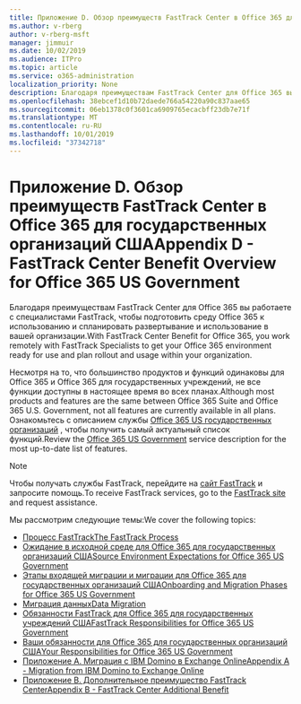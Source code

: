 ```yaml
---
title: Приложение D. Обзор преимуществ FastTrack Center в Office 365 для государственных организаций США
ms.author: v-rberg
author: v-rberg-msft
manager: jimmuir
ms.date: 10/02/2019
ms.audience: ITPro
ms.topic: article
ms.service: o365-administration
localization_priority: None
description: Благодаря преимуществам FastTrack Center для Office 365 вы работаете с специалистами FastTrack, чтобы подготовить среду Office 365 к использованию и спланировать развертывание и использование в вашей организации.
ms.openlocfilehash: 38ebcef1d10b72daede766a54220a90c837aae65
ms.sourcegitcommit: 06eb1378c0f3601ca6909765ecacbff23db7e71f
ms.translationtype: MT
ms.contentlocale: ru-RU
ms.lasthandoff: 10/01/2019
ms.locfileid: "37342718"
---
```

# <a name="appendix-d---fasttrack-center-benefit-overview-for-office-365-us-government"></a><span data-ttu-id="09d90-103">Приложение D. Обзор преимуществ FastTrack Center в Office 365 для государственных организаций США</span><span class="sxs-lookup"><span data-stu-id="09d90-103">Appendix D - FastTrack Center Benefit Overview for Office 365 US Government</span></span>

<span data-ttu-id="09d90-104">Благодаря преимуществам FastTrack Center для Office 365 вы работаете с специалистами FastTrack, чтобы подготовить среду Office 365 к использованию и спланировать развертывание и использование в вашей организации.</span><span class="sxs-lookup"><span data-stu-id="09d90-104">With FastTrack Center Benefit for Office 365, you work remotely with FastTrack Specialists to get your Office 365 environment ready for use and plan rollout and usage within your organization.</span></span> 
  
<span data-ttu-id="09d90-105">Несмотря на то, что большинство продуктов и функций одинаковы для Office 365 и Office 365 для государственных учреждений, не все функции доступны в настоящее время во всех планах.</span><span class="sxs-lookup"><span data-stu-id="09d90-105">Although most products and features are the same between Office 365 Suite and Office 365 U.S. Government, not all features are currently available in all plans.</span></span> <span data-ttu-id="09d90-106">Ознакомьтесь с описанием службы [Office 365 US государственных организаций](https://aka.ms/aboutgovcloud) , чтобы получить самый актуальный список функций.</span><span class="sxs-lookup"><span data-stu-id="09d90-106">Review the [Office 365 US Government](https://aka.ms/aboutgovcloud) service description for the most up-to-date list of features.</span></span>

> [!NOTE]
> <span data-ttu-id="09d90-107">Чтобы получать службы FastTrack, перейдите на [сайт FastTrack](https://go.microsoft.com/fwlink/?linkid=780698) и запросите помощь.</span><span class="sxs-lookup"><span data-stu-id="09d90-107">To receive FastTrack services, go to the [FastTrack site](https://go.microsoft.com/fwlink/?linkid=780698) and request assistance.</span></span>  

<span data-ttu-id="09d90-108">Мы рассмотрим следующие темы:</span><span class="sxs-lookup"><span data-stu-id="09d90-108">We cover the following topics:</span></span>
- [<span data-ttu-id="09d90-109">Процесс FastTrack</span><span class="sxs-lookup"><span data-stu-id="09d90-109">The FastTrack Process</span></span>](O365-fasttrack-process.md) 
- [<span data-ttu-id="09d90-110">Ожидание в исходной среде для Office 365 для государственных организаций США</span><span class="sxs-lookup"><span data-stu-id="09d90-110">Source Environment Expectations for Office 365 US Government</span></span>](US-Gov-appendix-source-environment-expectations.md)   
- [<span data-ttu-id="09d90-111">Этапы входящей миграции и миграции для Office 365 для государственных организаций США</span><span class="sxs-lookup"><span data-stu-id="09d90-111">Onboarding and Migration Phases for Office 365 US Government</span></span>](US-Gov-appendix-onboarding-and-migration.md)
- [<span data-ttu-id="09d90-112">Миграция данных</span><span class="sxs-lookup"><span data-stu-id="09d90-112">Data Migration</span></span>](O365-data-migration.md)    
- [<span data-ttu-id="09d90-113">Обязанности FastTrack для Office 365 для государственных учреждений США</span><span class="sxs-lookup"><span data-stu-id="09d90-113">FastTrack Responsibilities for Office 365 US Government</span></span>](US-Gov-appendix-fasttrack-responsibilities.md)   
- [<span data-ttu-id="09d90-114">Ваши обязанности для Office 365 для государственных организаций США</span><span class="sxs-lookup"><span data-stu-id="09d90-114">Your Responsibilities for Office 365 US Government</span></span>](US-Gov-appendix-your-responsibilities.md) 
- [<span data-ttu-id="09d90-115">Приложение А. Миграция с IBM Domino в Exchange Online</span><span class="sxs-lookup"><span data-stu-id="09d90-115">Appendix A - Migration from IBM Domino to Exchange Online</span></span>](O365-from-ibm-domino-to-exchange-online.md)   
- [<span data-ttu-id="09d90-116">Приложение B. Дополнительное преимущество FastTrack Center</span><span class="sxs-lookup"><span data-stu-id="09d90-116">Appendix B - FastTrack Center Additional Benefit</span></span>](O365-fasttrack-additional-benefits.md)


